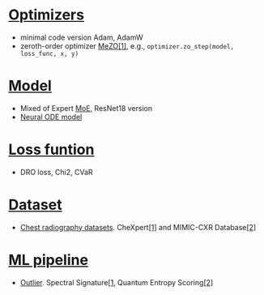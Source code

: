 # [Optimizers](https://github.com/YijiangPang/since-you-do-ML-you-may-need/tree/main/Optimizers)
* minimal code version Adam, AdamW
* zeroth-order optimizer [MeZO](https://github.com/YijiangPang/since-you-do-DL-you-may-need-components/tree/main/Optimizers/ZerothOptimizer)[[1]](https://arxiv.org/abs/2305.17333), e.g., ```optimizer.zo_step(model, loss_func, x, y)```


# [Model](https://github.com/YijiangPang/since-you-do-ML-you-may-need/tree/main/Model)
* Mixed of Expert [MoE](https://github.com/YijiangPang/since-you-do-ML-you-may-need/tree/main/Model/MoE), ResNet18 version
* [Neural ODE model](https://github.com/YijiangPang/since-you-do-DL-you-may-need-components/blob/main/Model/NeuralODE_model.py)


# [Loss funtion](https://github.com/YijiangPang/since-you-do-ML-you-may-need/tree/main/Loss_function)
* DRO loss, Chi2, CVaR

# [Dataset](https://github.com/YijiangPang/since-you-do-ML-you-may-need/tree/main/Dataset)
* [Chest radiography datasets](https://github.com/YijiangPang/since-you-do-ML-you-may-need/tree/main/Dataset). CheXpert[[1]](https://stanfordmlgroup.github.io/competitions/chexpert/) and MIMIC-CXR Database[[2]](https://physionet.org/content/mimic-cxr/2.0.0/)


# [ML pipeline](https://github.com/YijiangPang/since-you-do-ML-you-may-need/tree/main/ML_pipeline)
* [Outlier](https://github.com/YijiangPang/since-you-do-ML-you-may-need/tree/main/ML_pipeline/Outlier). Spectral Signature[[1](https://arxiv.org/abs/1811.00636), Quantum Entropy Scoring[[2]](https://arxiv.org/abs/1906.11366)